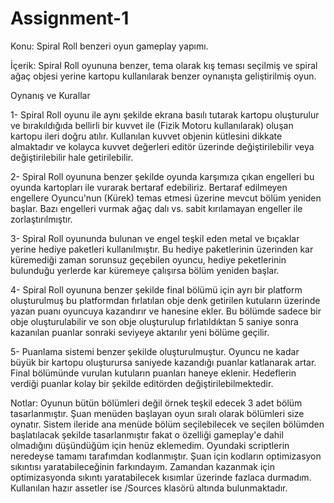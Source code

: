 # Assignment-1
Konu: Spiral Roll benzeri oyun gameplay yapımı.

İçerik: Spiral Roll oyununa benzer, tema olarak kış teması seçilmiş ve spiral ağaç objesi yerine kartopu kullanılarak benzer oynanışta geliştirilmiş oyun.

Oynanış ve Kurallar

1- Spiral Roll oyunu ile aynı şekilde ekrana basılı tutarak kartopu oluşturulur ve bırakıldığıda bellirli bir kuvvet ile (Fizik Motoru kullanılarak) oluşan kartopu ileri doğru atılır. Kullanılan kuvvet objenin kütlesini dikkate almaktadır ve kolayca kuvvet değerleri editör üzerinde değiştirilebilir veya değiştirilebilir hale getirilebilir.

2- Spiral Roll oyununa benzer şekilde oyunda karşımıza çıkan engelleri bu oyunda kartopları ile vurarak bertaraf edebiliriz. Bertaraf edilmeyen engellere Oyuncu'nun (Kürek) temas etmesi üzerine mevcut bölüm yeniden başlar. Bazı engelleri vurmak ağaç dalı vs. sabit kırılamayan engeller ile zorlaştırılmıştır.

3- Spiral Roll oyununda bulunan ve engel teşkil eden metal ve bıçaklar yerine hediye paketleri kullanılmıştır. Bu hediye paketlerinin üzerinden kar küremediği zaman sorunsuz geçebilen oyuncu, hediye peketlerinin bulunduğu yerlerde kar küremeye çalışırsa bölüm yeniden başlar.

4- Spiral Roll oyununa benzer şekilde final bölümü için ayrı bir platform oluşturulmuş bu platformdan fırlatılan obje denk getirilen kutuların üzerinde yazan puanı oyuncuya kazandırır ve hanesine ekler. Bu bölümde sadece bir obje oluşturulabilir ve son obje oluşturulup fırlatıldıktan 5 saniye sonra kazanılan puanlar sonraki seviyeye aktarılır yeni bölüme geçilir.

5- Puanlama sistemi benzer şekilde oluşturulmuştur. Oyuncu ne kadar büyük bir kartopu oluşturursa saniyede kazandığı puanlar katlanarak artar. Final bölümünde vurulan kutuların puanları haneye eklenir. Hedeflerin verdiği puanlar kolay bir şekilde editörden değiştirilebilmektedir.


Notlar:
Oyunun bütün bölümleri değil örnek teşkil edecek 3 adet bölüm tasarlanmıştır. Şuan menüden başlayan oyun sıralı olarak bölümleri size oynatır. Sistem ileride ana menüde bölüm seçilebilecek ve seçilen bölümden başlatılacak şekilde tasarlanmıştır fakat o özelliği gameplay'e dahil olmadığını düşündüğüm için henüz eklemedim. Oyundaki scriptlerin neredeyse tamamı tarafımdan kodlanmıştır. Şuan için kodların optimizasyon sıkıntısı yaratabileceğinin farkındayım. Zamandan kazanmak için optimizasyonda sıkıntı yaratabilecek kısımlar üzerinde fazlaca durmadım. Kullanılan hazır assetler ise /Sources klasörü altında bulunmaktadır.

